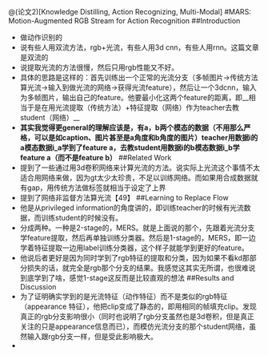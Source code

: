 @(论文2)[Knowledge Distilling, Action Recognizing, Multi-Modal]
#MARS: Motion-Augmented RGB Stream for Action Recognition
##Introduction
* 做动作识别的
* 说有些人用双流方法，rgb+光流，有些人用3d cnn，有些人用rnn。这篇文章是双流的
* 说提取光流的方法很慢，然后只用rgb性能又不好。
* 具体的思路是这样的：首先训练出一个正常的光流分支（多帧图片->传统方法算光流->输入到做光流的网络->获得光流feature），然后让一个3dcnn，输入为多帧图片，输出自己的feature。他要最小化这两个feature的距离，即__相当于是在用光流提取（传统方法）+特征提取（网络）作为teacher去教student（网络）__
* __其实我觉得更general的理解应该是，有a，b两个模态的数据（不用那么严格，可以是如caption、图片甚至是a角度和b角度的图片）teacher用数据i的a模态数据i_a学到了feature a，去教student用数据i的b模态数据i_b学feature a（而不是feature b）__
##Related Work
* 提到了一些通过用3d卷积网络来计算光流的方法。说实际上光流这个事情不太适合用网络来做，因为gt太少太珍贵，不足以训练网络。而如果用合成数据就有gap，用传统方法做标签就相当于设定了上界
* 提到了网络非监督方法算光流【49】
##Learning to Replace Flow
* 他是从privileged information的角度讲的，即训练teacher的时候有光流数据，而训练student的时候没有。
* 分成两种。一种是2-stage的，MERS。就是上面说的那个，先跟着光流分支学feature提取，然后再单独训练分类器。然后是1-stage的，MERS，即一边学着特征提取一边用label训练分类器，这个样子就能学到更好的feature。
* 他说后者更好是因为同时学到了rgb特征的提取和分类，因为如果不看kd那部分损失的话，就完全是rgb那个分支的结果。我感觉这其实无所谓，也很难说到底学到了啥，感觉1-stage这反而是比较直观的想法
##Results and Discussion
* 为了证明确实学到的是光流特征（动作特征）而不是类似的rgb特征（appearance 特征），他把clip变成了静态的，即用相同的帧填充clip。发现真正的rgb分支影响很小（同时也说明了rgb分支虽然也是3d卷积，但是真正关注的只是appearance信息而已），而模仿光流分支的那个student网络，虽然输入跟rgb分支一样，但是受此影响极大。
* 